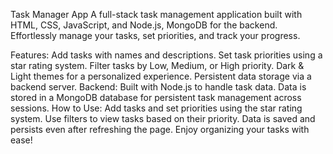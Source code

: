 Task Manager App
A full-stack task management application built with HTML, CSS, JavaScript, and Node.js, MongoDB for the backend. Effortlessly manage your tasks, set priorities, and track your progress.

Features:
Add tasks with names and descriptions.
Set task priorities using a star rating system.
Filter tasks by Low, Medium, or High priority.
Dark & Light themes for a personalized experience.
Persistent data storage via a backend server.
Backend:
Built with Node.js to handle task data.
Data is stored in a MongoDB database for persistent task management across sessions.
How to Use:
Add tasks and set priorities using the star rating system.
Use filters to view tasks based on their priority.
Data is saved and persists even after refreshing the page.
Enjoy organizing your tasks with ease!
